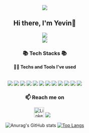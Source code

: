 <div align="center">
  <img src="https://capsule-render.vercel.app/api?type=wave&color=89CFF0&height=175&section=header&text=To infinity and beyond 🚀&fontSize=42"/>
  <h2>Hi there, I'm Yevin👋</h2>
  <a href="https://hits.seeyoufarm.com"><img src="https://hits.seeyoufarm.com/api/count/incr/badge.svg?url=https%3A%2F%2Fgithub.com%2Fky3v&count_bg=%23FCF55F&title_bg=%23555555&icon=&icon_color=%#FCF55F&title=hits&edge_flat=false"/></a></br>
  <img src="https://t1.daumcdn.net/cfile/tistory/9931AF455BBDE5BC35" />


  <h3>📚 Tech Stacks 📚</h3>
  <h4>👩‍💻 Techs and Tools I've used</h4><br/>
  <img src ="https://img.shields.io/badge/Python-3776AB.svg?&style=flat-square&logo=Python&logoColor=white"/>
  <img src="https://img.shields.io/badge/c++-00599C?style=flat-square&logo=c%2B%2B&logoColor=white">
  <img src="https://img.shields.io/badge/HTML-E34F26?style=flat-square&logo=HTML5&logoColor=white"/>
  <img src="https://img.shields.io/badge/CSS3-F68212?style=flat-square&logo=CSS3&logoColor=white"/>
  <img src="https://img.shields.io/badge/TypeScript-3178C6?style=flat-square&logo=TypeScript&logoColor=white"/>
  <img src="https://img.shields.io/badge/React-61DAFB?style=flat-square&logo=React&logoColor=white">
  <img src="https://img.shields.io/badge/git-F05032?style=for-the-badge&logo=git&logoColor=white">
  <img src="https://img.shields.io/badge/SpringBoot-6DB33F?style=flat-square&logo=SpringBoot&logoColor=white"/></a>
  <img src="https://img.shields.io/badge/django-092E20?style=for-the-badge&logo=django&logoColor=white">
  <img src="https://img.shields.io/badge/flutter-02569B?style=for-the-badge&logo=flutter&logoColor=white">
  <img src="https://img.shields.io/badge/mysql-4479A1?style=for-the-badge&logo=mysql&logoColor=white"> 
  <img src="https://img.shields.io/badge/mariaDB-003545?style=for-the-badge&logo=mariaDB&logoColor=white"> 

<h3>📫 Reach me on </h3>

<a href="https://www.linkedin.com/in/yevin-kwon-877908212/"><img alt="LinkedIn" height="32" width="32" src="https://github.com/peterthehan/peterthehan/blob/main/assets/linkedin.svg"></a>
<a href="mailto:yev.kwon@gmail.com?subject=Hello%20From%20Github"><img src="https://img.shields.io/badge/gmail-%23D14836.svg?&style=for-the-badge&logo=gmail&logoColor=white" /></a>&nbsp;&nbsp;&nbsp;&nbsp;

![Anurag's GitHub stats](https://github-readme-stats.vercel.app/api?username=ky3v)
[![Top Langs](https://github-readme-stats.vercel.app/api/top-langs/?username=ky3v&layout=compact)](https://github.com/ky3v/github-readme-stats)
</div>
